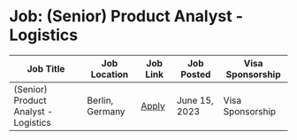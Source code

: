 # Job: (Senior) Product Analyst - Logistics

| Job Title | Job Location | Job Link | Job Posted | Visa Sponsorship |
| --- | --- | --- | --- | --- |
| (Senior) Product Analyst - Logistics | Berlin, Germany | [Apply](https://careers.deliveryhero.com/global/en/job/DEHEGLOBALJR0038804EXTERNALENGLOBAL/-Senior-Product-Analyst-Logistics) | June 15, 2023 | Visa Sponsorship |
